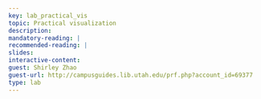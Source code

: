 ```yaml
---
key: lab_practical_vis
topic: Practical visualization 
description: 
mandatory-reading: |
recommended-reading: |
slides: 
interactive-content:
guest: Shirley Zhao
guest-url: http://campusguides.lib.utah.edu/prf.php?account_id=69377
type: lab
---
```






